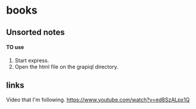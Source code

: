 # books

## Unsorted notes

#### 

#### TO use

1. Start express.
2. Open the html file on the grapiql directory.

## links

Video that I'm following.
https://www.youtube.com/watch?v=ed8SzALpx1Q